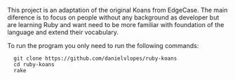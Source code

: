 This project is an adaptation of the original Koans from EdgeCase. The
main diference is to focus on people without any background as
developer but are learning Ruby and want need to be more familiar with
foundation of the language and extend their vocabulary.

To run the program you only need to run the following commands:

```
  git clone https://github.com/danielvlopes/ruby-koans
  cd ruby-koans
  rake
``` 

